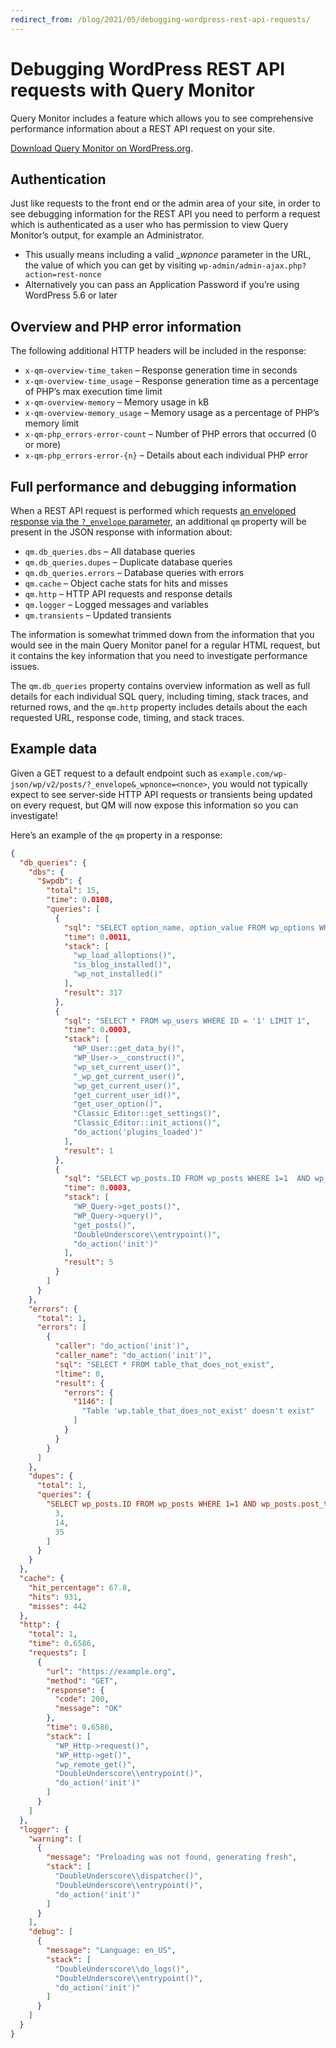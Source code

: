 ```yaml
---
redirect_from: /blog/2021/05/debugging-wordpress-rest-api-requests/
---
```


# Debugging WordPress REST API requests with Query Monitor

Query Monitor includes a feature which allows you to see comprehensive performance information about a REST API request on your site.

[Download Query Monitor on WordPress.org](https://wordpress.org/plugins/query-monitor/).

## Authentication

Just like requests to the front end or the admin area of your site, in order to see debugging information for the REST API you need to perform a request which is authenticated as a user who has permission to view Query Monitor’s output, for example an Administrator.

* This usually means including a valid __wpnonce_ parameter in the URL, the value of which you can get by visiting `wp-admin/admin-ajax.php?action=rest-nonce`
* Alternatively you can pass an Application Password if you’re using WordPress 5.6 or later

## Overview and PHP error information

The following additional HTTP headers will be included in the response:

* `x-qm-overview-time_taken` – Response generation time in seconds
* `x-qm-overview-time_usage` – Response generation time as a percentage of PHP’s max execution time limit
* `x-qm-overview-memory` – Memory usage in kB
* `x-qm-overview-memory_usage` – Memory usage as a percentage of PHP’s memory limit
* `x-qm-php_errors-error-count` – Number of PHP errors that occurred (0 or more)
* `x-qm-php_errors-error-{n}` – Details about each individual PHP error

## Full performance and debugging information

When a REST API request is performed which requests [an enveloped response via the `?_envelope` parameter](https://developer.wordpress.org/rest-api/using-the-rest-api/global-parameters/#_envelope), an additional `qm` property will be present in the JSON response with information about:

* `qm.db_queries.dbs` – All database queries
* `qm.db_queries.dupes` – Duplicate database queries
* `qm.db_queries.errors` – Database queries with errors
* `qm.cache` – Object cache stats for hits and misses
* `qm.http` – HTTP API requests and response details
* `qm.logger` – Logged messages and variables
* `qm.transients` – Updated transients

The information is somewhat trimmed down from the information that you would see in the main Query Monitor panel for a regular HTML request, but it contains the key information that you need to investigate performance issues.

The `qm.db_queries` property contains overview information as well as full details for each individual SQL query, including timing, stack traces, and returned rows, and the `qm.http` property includes details about the each requested URL, response code, timing, and stack traces.

## Example data

Given a GET request to a default endpoint such as `example.com/wp-json/wp/v2/posts/?_envelope&_wpnonce=<nonce>`, you would not typically expect to see server-side HTTP API requests or transients being updated on every request, but QM will now expose this information so you can investigate!

Here’s an example of the `qm` property in a response:

```json
{
  "db_queries": {
    "dbs": {
      "$wpdb": {
        "total": 15,
        "time": 0.0108,
        "queries": [
          {
            "sql": "SELECT option_name, option_value FROM wp_options WHERE autoload = 'yes'",
            "time": 0.0011,
            "stack": [
              "wp_load_alloptions()",
              "is_blog_installed()",
              "wp_not_installed()"
            ],
            "result": 317
          },
          {
            "sql": "SELECT * FROM wp_users WHERE ID = '1' LIMIT 1",
            "time": 0.0003,
            "stack": [
              "WP_User::get_data_by()",
              "WP_User->__construct()",
              "wp_set_current_user()",
              "_wp_get_current_user()",
              "wp_get_current_user()",
              "get_current_user_id()",
              "get_user_option()",
              "Classic_Editor::get_settings()",
              "Classic_Editor::init_actions()",
              "do_action('plugins_loaded')"
            ],
            "result": 1
          },
          {
            "sql": "SELECT wp_posts.ID FROM wp_posts WHERE 1=1  AND wp_posts.post_type = 'post' AND ((wp_posts.post_status = 'publish')) ORDER BY wp_posts.post_date DESC LIMIT 0, 5",
            "time": 0.0003,
            "stack": [
              "WP_Query->get_posts()",
              "WP_Query->query()",
              "get_posts()",
              "DoubleUnderscore\\entrypoint()",
              "do_action('init')"
            ],
            "result": 5
          }
        ]
      }
    },
    "errors": {
      "total": 1,
      "errors": [
        {
          "caller": "do_action('init')",
          "caller_name": "do_action('init')",
          "sql": "SELECT * FROM table_that_does_not_exist",
          "ltime": 0,
          "result": {
            "errors": {
              "1146": [
                "Table 'wp.table_that_does_not_exist' doesn't exist"
              ]
            }
          }
        }
      ]
    },
    "dupes": {
      "total": 1,
      "queries": {
        "SELECT wp_posts.ID FROM wp_posts WHERE 1=1 AND wp_posts.post_type = 'post' AND ((wp_posts.post_status = 'publish')) ORDER BY wp_posts.post_date DESC LIMIT 0, 5": [
          3,
          14,
          35
        ]
      }
    }
  },
  "cache": {
    "hit_percentage": 67.8,
    "hits": 931,
    "misses": 442
  },
  "http": {
    "total": 1,
    "time": 0.6586,
    "requests": [
      {
        "url": "https://example.org",
        "method": "GET",
        "response": {
          "code": 200,
          "message": "OK"
        },
        "time": 0.6586,
        "stack": [
          "WP_Http->request()",
          "WP_Http->get()",
          "wp_remote_get()",
          "DoubleUnderscore\\entrypoint()",
          "do_action('init')"
        ]
      }
    ]
  },
  "logger": {
    "warning": [
      {
        "message": "Preloading was not found, generating fresh",
        "stack": [
          "DoubleUnderscore\\dispatcher()",
          "DoubleUnderscore\\entrypoint()",
          "do_action('init')"
        ]
      }
    ],
    "debug": [
      {
        "message": "Language: en_US",
        "stack": [
          "DoubleUnderscore\\do_logs()",
          "DoubleUnderscore\\entrypoint()",
          "do_action('init')"
        ]
      }
    ]
  }
}
```
